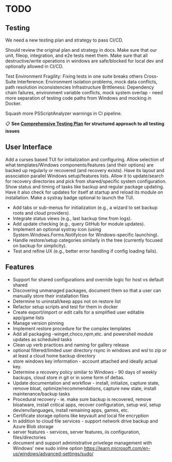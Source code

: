 # TODO

## Testing

We need a new testing plan and strategy to pass CI/CD.

Should review the original plan and strategy in docs.  Make sure that our unit, fileop, integration, and e2e tests meet them.  Make sure that all destructive/write operations in windows are safe/blocked for local dev and optionally allowed in CI/CD.

Test Environment Fragility: Fixing tests in one suite breaks others
Cross-Suite Interference: Environment isolation problems, mock data conflicts, path resolution inconsistencies
Infrastructure Brittleness: Dependency chain failures, environment variable conflicts, mock system overlap - need more separation of testing code paths from Windows and mocking in Docker.

Squash more PSScriptAnalyzer warnings in CI pipeline.

📋 **See [Comprehensive Testing Plan](docs/TESTING_PLAN.md) for structured approach to all testing issues**

## User Interface

Add a curses based TUI for initialization and configuring.  Allow selection of what templates/Windows components/features (and their options) are backed up regularly or recovered (and recovery exists).  Have its layout and association parallel Windows setup/features lists.  Allow it to update/search for recovery directories and pick from shared/specific system configuration.  Show status and timing of tasks like backup and regular package updating.  Have it also check for updates for itself at startup and reload its module on installation.  Make a systray badge optional to launch the TUI.

- Add tabs or sub-menus for initialization (e.g., a wizard to set backup roots and cloud providers).
- Integrate status views (e.g., last backup time from logs).
- Add update checking (e.g., query GitHub for module updates).
- Implement an optional systray icon (using System.Windows.Forms.NotifyIcon for Windows-specific launching).
- Handle restore/setup categories similarly in the tree (currently focused on backup for simplicity).
- Test and refine UX (e.g., better error handling if config loading fails).

## Features

- Support for shared configurations and override logic for host vs default shared
- Discovering unmanaged packages, document them so that a user can manually store their installation files
- Determine to uninstall/keep apps not on restore list
- Refactor setup scripts and test for them in docker
- Create export/import or edit calls for a simplified user editable app/game lists
- Manage version pinning
- Implement restore procedure for the complex templates
- Add all packaging -winget,choco,npm,etc. and powershell module updates as scheduled tasks
- Clean up verb practices and naming for gallery release
- optional filtered/limited user directory rsync in windows and wsl to zip or at least a cloud home backup directory
- store windows key information - account attached and ideally actual key.
- Determine a recovery policy similar to Windows - 90 days of weekly backups, cloud store in git or in some form of deltas.
- Update documentation and workflow - install, initialize, capture state, remove bloat, optimize/recommendations, capture new state, install maintenance/backup tasks
- Procedural recovery - ie. make sure backup is recovered, remove bloatware, install critical apps, recover configuration, setup wsl, setup dev/env/languages, install remaining apps, games, etc.
- Certificate storage options like keyvault and local file encryption
- In addition to cloud file services - support network drive backup and Azure Blob storage
- server features - services, server features, iis configuration, files/directories
- document and support administrative privelege management with Windows' new sudo inline option https://learn.microsoft.com/en-us/windows/advanced-settings/sudo/
